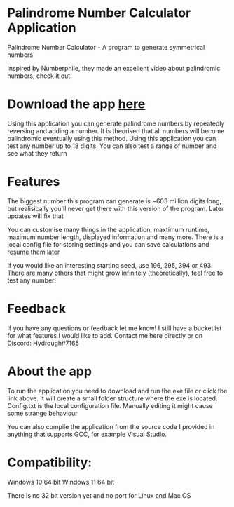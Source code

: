 # Palindrome Number Calculator Application
Palindrome Number Calculator - A program to generate symmetrical numbers

Inspired by Numberphile, they made an excellent video about palindromic numbers, check it out!

# Download the app [here](https://github.com/Hydrough2k2k/Palindrome-Number-Application/raw/main/Palindrome%20Calculator.exe)

Using this application you can generate palindrome numbers by repeatedly reversing and adding a number. It is theorised that all numbers will become palindromic eventually using this method. Using this application you can test any number up to 18 digits. You can also test a range of number and see what they return

# Features

The biggest number this program can generate is ~603 million digits long, but realisically you'll never get there with this version of the program. Later updates will fix that

You can customise many things in the application, maxtimum runtime, maximum number length, displayed information and many more.
There is a local config file for storing settings and you can save calculations and resume them later

If you would like an interesting starting seed, use 196, 295, 394 or 493. There are many others that might grow infinitely (theoretically), feel free to test any number!

# Feedback

If you have any questions or feedback let me know! I still have a bucketlist for what features I would like to add.
Contact me here directly or on Discord: Hydrough#7165

# About the app

To run the application you need to download and run the exe file or click the link above.
It will create a small folder structure where the exe is located. Config.txt is the local configuration file. Manually editing it might cause some strange behaviour

You can also compile the application from the source code I provided in anything that supports GCC, for example Visual Studio.

# Compatibility:

Windows 10 64 bit
Windows 11 64 bit

There is no 32 bit version yet and no port for Linux and Mac OS
